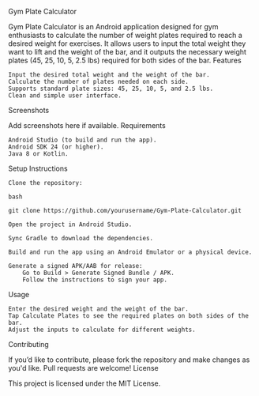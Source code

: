 Gym Plate Calculator

Gym Plate Calculator is an Android application designed for gym enthusiasts to calculate the number of weight plates required to reach a desired weight for exercises. It allows users to input the total weight they want to lift and the weight of the bar, and it outputs the necessary weight plates (45, 25, 10, 5, 2.5 lbs) required for both sides of the bar.
Features

    Input the desired total weight and the weight of the bar.
    Calculate the number of plates needed on each side.
    Supports standard plate sizes: 45, 25, 10, 5, and 2.5 lbs.
    Clean and simple user interface.

Screenshots

Add screenshots here if available.
Requirements

    Android Studio (to build and run the app).
    Android SDK 24 (or higher).
    Java 8 or Kotlin.

Setup Instructions

    Clone the repository:

    bash

    git clone https://github.com/yourusername/Gym-Plate-Calculator.git

    Open the project in Android Studio.

    Sync Gradle to download the dependencies.

    Build and run the app using an Android Emulator or a physical device.

    Generate a signed APK/AAB for release:
        Go to Build > Generate Signed Bundle / APK.
        Follow the instructions to sign your app.

Usage

    Enter the desired weight and the weight of the bar.
    Tap Calculate Plates to see the required plates on both sides of the bar.
    Adjust the inputs to calculate for different weights.

Contributing

If you’d like to contribute, please fork the repository and make changes as you'd like. Pull requests are welcome!
License

This project is licensed under the MIT License.
